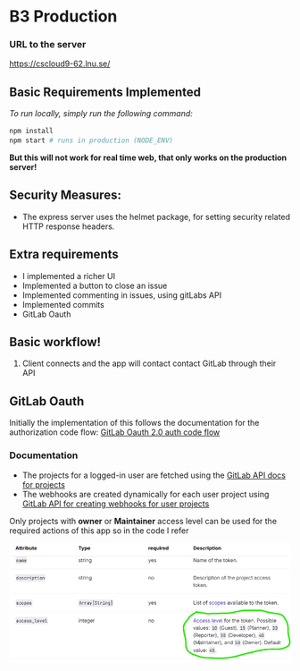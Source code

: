 # B3 Production

### URL to the server
<a>https://cscloud9-62.lnu.se/</a>


## Basic Requirements Implemented

*To run locally, simply run the following command:*

```sh
npm install
npm start # runs in production (NODE_ENV)
```

**But this will not work for real time web, that only works on the production server!**

## Security Measures:
- The express server uses the helmet package, for setting security related HTTP response headers.

## Extra requirements

- I implemented a richer UI
- Implemented a button to close an issue
- Implemented commenting in issues, using gitLabs API
- Implemented commits
- GitLab Oauth

## Basic workflow! 
1. Client connects and the app will contact contact GitLab through their API

## GitLab Oauth

Initially the implementation of this follows the documentation for the authorization code flow: [GitLab Oauth 2.0 auth code flow](https://docs.gitlab.com/api/oauth2/#authorization-code-flow)


### Documentation
- The projects for a logged-in user are fetched using the
[GitLab API docs for projects](https://docs.gitlab.com/api/projects/#list-all-projects)
- The webhooks are created dynamically for each user project using [GitLab API for creating webhooks for user projects](https://docs.gitlab.com/api/project_webhooks/#add-a-webhook-to-a-project)

Only projects with **owner** or **Maintainer** access level can be used for the required actions of this app so in the code I refer

![Access levels](accessLevel.png)